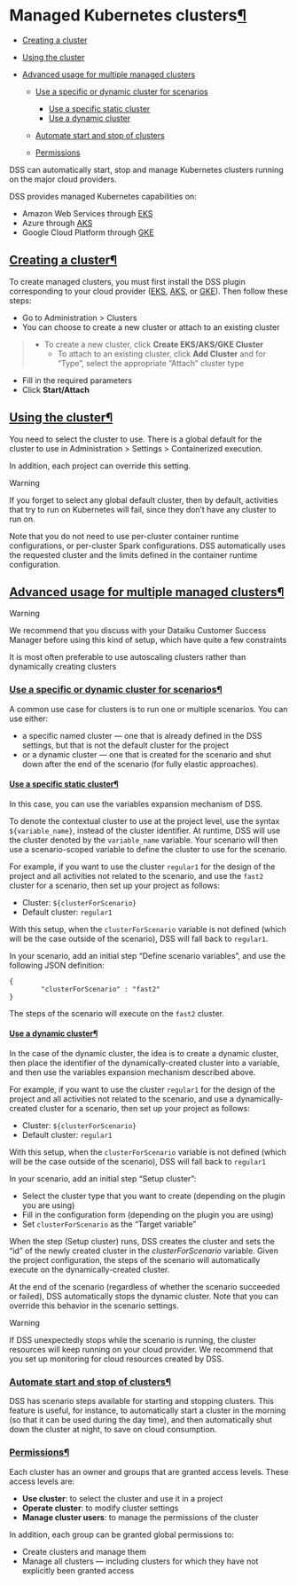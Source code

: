 Managed Kubernetes clusters[¶](#managed-kubernetes-clusters "Permalink to this heading")
========================================================================================



* [Creating a cluster](#creating-a-cluster)
* [Using the cluster](#using-the-cluster)
* [Advanced usage for multiple managed clusters](#advanced-usage-for-multiple-managed-clusters)


	+ [Use a specific or dynamic cluster for scenarios](#use-a-specific-or-dynamic-cluster-for-scenarios)
	
	
		- [Use a specific static cluster](#use-a-specific-static-cluster)
		- [Use a dynamic cluster](#use-a-dynamic-cluster)
	+ [Automate start and stop of clusters](#automate-start-and-stop-of-clusters)
	+ [Permissions](#permissions)



DSS can automatically start, stop and manage Kubernetes clusters running on the major cloud providers.


DSS provides managed Kubernetes capabilities on:


* Amazon Web Services through [EKS](eks/index.html)
* Azure through [AKS](aks/index.html)
* Google Cloud Platform through [GKE](gke/index.html)



[Creating a cluster](#id1)[¶](#creating-a-cluster "Permalink to this heading")
------------------------------------------------------------------------------


To create managed clusters, you must first install the DSS plugin corresponding to your cloud provider ([EKS](eks/index.html), [AKS](aks/index.html), or [GKE](gke/index.html)). Then follow these steps:


* Go to Administration \> Clusters
* You can choose to create a new cluster or attach to an existing cluster



> + To create a new cluster, click **Create EKS/AKS/GKE Cluster**
> 	+ To attach to an existing cluster, click **Add Cluster** and for “Type”, select the appropriate “Attach” cluster type
* Fill in the required parameters
* Click **Start/Attach**




[Using the cluster](#id2)[¶](#using-the-cluster "Permalink to this heading")
----------------------------------------------------------------------------


You need to select the cluster to use. There is a global default for the cluster to use in Administration \> Settings \> Containerized execution.


In addition, each project can override this setting.



Warning


If you forget to select any global default cluster, then by default, activities that try to run on Kubernetes will fail, since they don’t have any cluster to run on.



Note that you do not need to use per\-cluster container runtime configurations, or per\-cluster Spark configurations. DSS automatically uses the requested cluster and the limits defined in the container runtime configuration.




[Advanced usage for multiple managed clusters](#id3)[¶](#advanced-usage-for-multiple-managed-clusters "Permalink to this heading")
----------------------------------------------------------------------------------------------------------------------------------



Warning


We recommend that you discuss with your Dataiku Customer Success Manager before using this kind of setup, which have quite a few constraints


It is most often preferable to use autoscaling clusters rather than dynamically creating clusters




### [Use a specific or dynamic cluster for scenarios](#id4)[¶](#use-a-specific-or-dynamic-cluster-for-scenarios "Permalink to this heading")


A common use case for clusters is to run one or multiple scenarios. You can use either:


* a specific named cluster — one that is already defined in the DSS settings, but that is not the default cluster for the project
* or a dynamic cluster — one that is created for the scenario and shut down after the end of the scenario (for fully elastic approaches).



#### [Use a specific static cluster](#id5)[¶](#use-a-specific-static-cluster "Permalink to this heading")


In this case, you can use the variables expansion mechanism of DSS.


To denote the contextual cluster to use at the project level, use the syntax `${variable_name}`, instead of the cluster identifier. At runtime, DSS will use the cluster denoted by the `variable_name` variable. Your scenario will then use a scenario\-scoped variable to define the cluster to use for the scenario.


For example, if you want to use the cluster `regular1` for the design of the project and all activities not related to the scenario, and use the `fast2` cluster for a scenario, then set up your project as follows:


* Cluster: `${clusterForScenario}`
* Default cluster: `regular1`


With this setup, when the `clusterForScenario` variable is not defined (which will be the case outside of the scenario), DSS will fall back to `regular1`.


In your scenario, add an initial step “Define scenario variables”, and use the following JSON definition:



```
{
        "clusterForScenario" : "fast2"
}

```


The steps of the scenario will execute on the `fast2` cluster.




#### [Use a dynamic cluster](#id6)[¶](#use-a-dynamic-cluster "Permalink to this heading")


In the case of the dynamic cluster, the idea is to create a dynamic cluster, then place the identifier of the dynamically\-created cluster into a variable, and then use the variables expansion mechanism described above.


For example, if you want to use the cluster `regular1` for the design of the project and all activities not related to the scenario, and use a dynamically\-created cluster for a scenario, then set up your project as follows:


* Cluster: `${clusterForScenario}`
* Default cluster: `regular1`


With this setup, when the `clusterForScenario` variable is not defined (which will be the case outside of the scenario), DSS will fall back to `regular1`


In your scenario, add an initial step “Setup cluster”:


* Select the cluster type that you want to create (depending on the plugin you are using)
* Fill in the configuration form (depending on the plugin you are using)
* Set `clusterForScenario` as the “Target variable”


When the step (Setup cluster) runs, DSS creates the cluster and sets the “id” of the newly created cluster in the *clusterForScenario* variable. Given the project configuration, the steps of the scenario will automatically execute on the dynamically\-created cluster.


At the end of the scenario (regardless of whether the scenario succeeded or failed), DSS automatically stops the dynamic cluster. Note that you can override this behavior in the scenario settings.



Warning


If DSS unexpectedly stops while the scenario is running, the cluster resources will keep running on your cloud provider. We recommend that you set up monitoring for cloud resources created by DSS.






### [Automate start and stop of clusters](#id7)[¶](#automate-start-and-stop-of-clusters "Permalink to this heading")


DSS has scenario steps available for starting and stopping clusters. This feature is useful, for instance, to automatically start a cluster in the morning (so that it can be used during the day time), and then automatically shut down the cluster at night, to save on cloud consumption.




### [Permissions](#id8)[¶](#permissions "Permalink to this heading")


Each cluster has an owner and groups that are granted access levels. These access levels are:


* **Use cluster**: to select the cluster and use it in a project
* **Operate cluster**: to modify cluster settings
* **Manage cluster users**: to manage the permissions of the cluster


In addition, each group can be granted global permissions to:


* Create clusters and manage them
* Manage all clusters — including clusters for which they have not explicitly been granted access